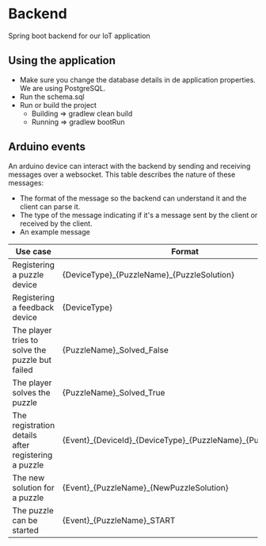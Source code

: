 # Backend
Spring boot backend for our IoT application

## Using the application

- Make sure you change the database details in de application properties. We are using PostgreSQL.
- Run the schema.sql
- Run or build the project
  - Building => gradlew clean build  
  - Running => gradlew bootRun

## Arduino events

An arduino device can interact with the backend by sending and receiving messages over a websocket. This table describes the nature of these messages:
- The format of the message so the backend can understand it and the client can parse it.
- The type of the message indicating if it's a message sent by the client or received by the client.
- An example message

| Use case | Format | Type | Example |
| --- | --- | --- | --- |
| Registering a puzzle device | {DeviceType}\_{PuzzleName}\_{PuzzleSolution} | **Sent** | ARDUINO_Puzzle1_666 |
| Registering a feedback device | {DeviceType} |  **Sent** | ARDUINO_FEEDBACK |
| The player tries to solve the puzzle but failed | {PuzzleName}\_Solved\_False |  **Sent** | Puzzle1_Solved_False |
| The player solves the puzzle | {PuzzleName}\_Solved\_True |  **Sent** | Puzzle1_Solved_True |
| The registration details after registering a puzzle | {Event}\_{DeviceId}\_{DeviceType}\_{PuzzleName}\_{PuzzleSolution} | **Receive** | RD-1-ARDUINO-Puzzle1-666 |
| The new solution for a puzzle | {Event}\_{PuzzleName}\_{NewPuzzleSolution} | **Receive** | NS-Puzzle1-999 |
| The puzzle can be started | {Event}\_{PuzzleName}\_START | **Receive** | PS-Puzzle1-START |
